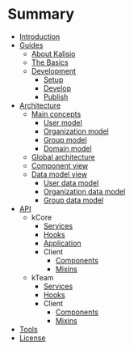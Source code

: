 # Summary

* [Introduction](README.MD)
* [Guides](guides/README.MD)
  * [About Kalisio](guides/ABOUT.MD)
  * [The Basics](guides/BASICS.MD)
  * [Development](guides/README.MD)
    * [Setup](guides/SETUP.MD)
    * [Develop](guides/DEVELOP.MD)
    * [Publish](guides/PUBLISH.MD)
* [Architecture](architecture/README.MD)
  * [Main concepts](architecture/DOMAINMODEL.MD)
    * [User model](architecture/DOMAINMODEL.MD#user-model)
    * [Organization model](architecture/DOMAINMODEL.MD#organization-model)
    * [Group model](architecture/DOMAINMODEL.MD#group-model)
    * [Domain model](architecture/DOMAINMODEL.MD#domain-model)
  * [Global architecture](architecture/GLOBAL.MD)
  * [Component view](architecture/COMPONENTS.MD)
  * [Data model view](architecture/DATAMODEL.MD)
    * [User data model](architecture/DATAMODEL.MD#user-data-model)
    * [Organization data model](architecture/DATAMODEL.MD#organization-data-model)
    * [Group data model](architecture/DATAMODEL.MD#group-data-model)
* [API](api/README.MD)
  * kCore
    * [Services](api/kCore/SERVICES.MD)
    * [Hooks](api/kCore/HOOKS.MD)
    * [Application](api/kCore/APPLICATION.MD)
    * Client
      * [Components](api/kCore/COMPONENTS.MD)
      * [Mixins](api/kCore/MIXINS.MD)
  * kTeam
    * [Services](api/kTeam/SERVICES.MD)
    * [Hooks](api/kTeam/HOOKS.MD)
    * Client
      * [Components](api/kTeam/COMPONENTS.MD)
      * [Mixins](api/kTeam/MIXINS.MD)
* [Tools](tools/README.MD)
* [License](LICENSE.MD)
